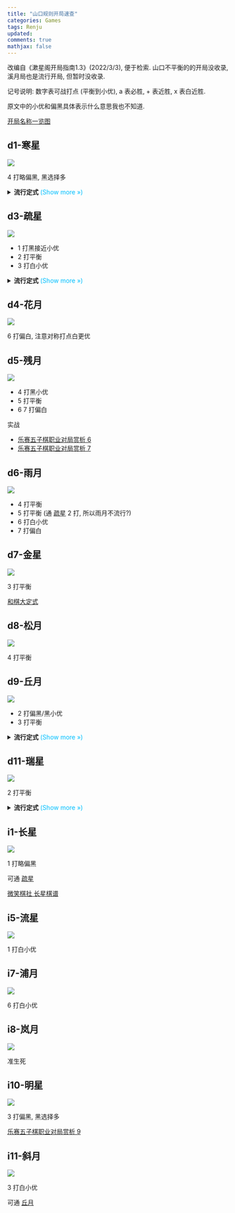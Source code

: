 ```yaml
---
title: "山口规则开局速查"
categories: Games
tags: Renju
updated: 
comments: true
mathjax: false
---
```


改编自《漱星阁开局指南1.3》(2022/3/3), 便于检索. 山口不平衡的的开局没收录, 溪月局也是流行开局, 但暂时没收录.

记号说明: 数字表可战打点 (平衡到小优), a 表必胜, + 表近胜, x 表白近胜.

原文中的小优和偏黑具体表示什么意思我也不知道.

[开局名称一览图](http://iroha.poloa.net/ref/07_02.html)

<!-- more -->

## d1-寒星

![](https://shiina18.github.io/assets/posts/images/434535520231991.png)

4 打略偏黑, 黑选择多


<details><summary><b>流行定式</b><font color="deepskyblue"> (Show more &raquo;)</font></summary>
<p><img alt="" src="https://shiina18.github.io/assets/posts/images/371830122240231.png" /></p>
<ul>
<li><a href="https://www.bilibili.com/video/BV1oq4y1V7wV">2021 年锦标赛第一轮棋评</a></li>
<li><a href="https://mp.weixin.qq.com/s/EY9oQO0r-7XOmmuXNUu8Iw">微笑棋社 寒星</a></li>
<li>"13 不活三白必胜", 出自 <a href="https://www.bilibili.com/video/BV1vK4y147kK">乐赛五子棋职业对局赏析 8</a></li>
</ul></details>

## d3-疏星

![](https://shiina18.github.io/assets/posts/images/131455720247475.png)

- 1 打黑接近小优
- 2 打平衡
- 3 打白小优

<details><summary><b>流行定式</b><font color="deepskyblue"> (Show more &raquo;)</font></summary>
<p><img alt="" src="https://shiina18.github.io/assets/posts/images/127725321239229.png" /></p>
<p><a href="https://mp.weixin.qq.com/s/rzLFH-qNyEpD2IH9036abg">微笑棋社 疏星一打</a></p></details>

## d4-花月

![](https://shiina18.github.io/assets/posts/images/560670021244977.png)

6 打偏白, 注意对称打点白更优

## d5-残月

![](https://shiina18.github.io/assets/posts/images/84570321226218.png)

- 4 打黑小优
- 5 打平衡
- 6 7 打偏白

实战

- [乐赛五子棋职业对局赏析 6](https://www.bilibili.com/video/BV1ua4y1Y7fr)
- [乐赛五子棋职业对局赏析 7](https://www.bilibili.com/video/BV15D4y1Q7h3)

## d6-雨月

![](https://shiina18.github.io/assets/posts/images/580150721243794.png)

- 4 打平衡
- 5 打平衡 (通 [疏星](#d3-疏星) 2 打, 所以雨月不流行?)
- 6 打白小优
- 7 打偏白

## d7-金星

![](https://shiina18.github.io/assets/posts/images/489531021237340.png)

3 打平衡

[和棋大定式](https://www.bilibili.com/video/BV1ua4y1Y7fr)

## d8-松月

![](https://shiina18.github.io/assets/posts/images/455921221230474.png)

4 打平衡

## d9-丘月

![](https://shiina18.github.io/assets/posts/images/412731321221004.png)

- 2 打偏黑/黑小优
- 3 打平衡

<details><summary><b>流行定式</b><font color="deepskyblue"> (Show more &raquo;)</font></summary>
<p><img alt="" src="https://shiina18.github.io/assets/posts/images/525054621220805.png" /></p>
<p><a href="https://www.bilibili.com/video/BV13p4y1v7gT">2020 年世界青少年五子棋锦标赛有禁第 9 轮</a></p></details>

## d11-瑞星

![](https://shiina18.github.io/assets/posts/images/282303621224415.png)

2 打平衡

<details><summary><b>流行定式</b><font color="deepskyblue"> (Show more &raquo;)</font></summary>
<p><img alt="" src="https://shiina18.github.io/assets/posts/images/387014821237934.png" /></p>
<p>经典前十手, 其他 11 乏力</p>
<p><a href="https://www.bilibili.com/video/BV1n7411r7vJ">和棋大定式</a></p></details>

## i1-长星

![](https://shiina18.github.io/assets/posts/images/309061621223508.png)

1 打略偏黑

可通 [疏星](#d3-疏星)

[微笑棋社 长星棋谱](https://mp.weixin.qq.com/s/EbAYtuHEXonP0fsaWOTFLQ)

## i5-流星

![](https://shiina18.github.io/assets/posts/images/219963021235117.png)

1 打白小优

## i7-浦月

![](https://shiina18.github.io/assets/posts/images/444232421225340.png)

6 打白小优

## i8-岚月

![](https://shiina18.github.io/assets/posts/images/30644121220666.png)

准生死

## i10-明星

![](https://shiina18.github.io/assets/posts/images/403262721225949.png)

3 打偏黑, 黑选择多

[乐赛五子棋职业对局赏析 9](https://www.bilibili.com/video/BV1wz4y1f7Xt)

## i11-斜月

![](https://shiina18.github.io/assets/posts/images/76572221232455.png)

3 打白小优

可通 [丘月](#d9-丘月)

